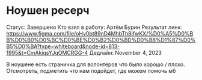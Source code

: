 # Ноушен ресерч

Статус: Завершено
Кто взял в работу: Артём Бурин
Результат линк: https://www.figma.com/file/oHv0bt89nD4MhbTh8ifwKX/%D0%A5%D0%BB%D0%B0%D0%BC%D0%BE%D0%B2%D0%BD%D0%B8%D1%87%D0%B5%D0%BA?type=whiteboard&node-id=813-1995&t=CmAkiqsYJqOMCRGG-4
Дедлайн: November 4, 2023

В ноушене есть страничка для волонтеров что было хорошо / плохо. Отсмотреть, подметить что нам подойдет, где можем помочь мб